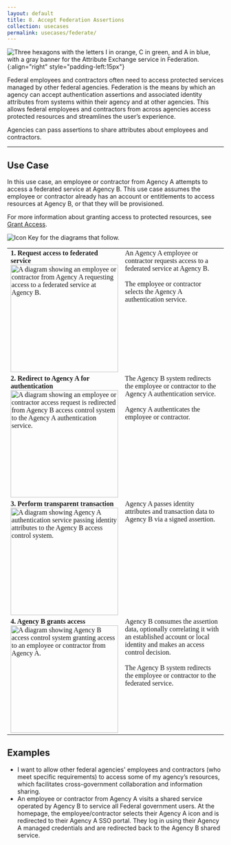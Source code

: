 ```yaml
---
layout: default
title: 8. Accept Federation Assertions
collection: usecases
permalink: usecases/federate/
---
```


![Three hexagons with the letters I in orange, C in green, and A in blue, with a gray banner for the Attribute Exchange service in Federation.]({{site.baseurl}}/img/usecases/Federation-AttributeExchange.png){:align="right" style="padding-left:15px"}

Federal employees and contractors often need to access protected services managed by other federal agencies. Federation is the means by which an agency can accept authentication assertions and associated identity attributes from systems within their agency and at other agencies. This allows federal employees and contractors from across agencies access protected resources and streamlines the user’s experience.
  
Agencies can pass assertions to share attributes about employees and contractors.

---

## Use Case

In this use case, an employee or contractor from Agency A attempts to access a federated service at Agency B. This use case assumes the employee or contractor already has an account or entitlements to access resources at Agency B, or that they will be provisioned.

For more information about granting access to protected resources, see [Grant Access](../7_grantaccess).

![Icon Key for the diagrams that follow.]({{site.baseurl}}/img/usecases/8-IconKey.png)


<style>

td {
  font-family: "Cambria", "Georgia", "Times New Roman", "Times", serif;
  vertical-align:top;
}

</style>

<table>
  <tr>
    <td style="width:250px;border:0px;"><strong>1. Request access to federated service</strong> <br> <img src="../../img/usecases/8-1.png" width="250" alt="A diagram showing an employee or contractor from Agency A requesting access to a federated service at Agency B."></td>
    <td style="border:0px;">An Agency A employee or contractor requests access to a federated service at Agency B.<br><br>The employee or contractor selects the Agency A authentication service.</td>
  </tr>
  <tr>
    <td style="width:250px;border:0px;"><strong>2. Redirect to Agency A for authentication</strong> <br> <img src="../../img/usecases/8-2.png" width="250" alt="A diagram showing an employee or contractor access request is redirected from Agency B access control system to the Agency A authentication service."></td>
    <td style="border:0px;">The Agency B system redirects the employee or contractor to the Agency A authentication service.<br><br>Agency A authenticates the employee or contractor.</td>
  </tr>
  <tr>
    <td style="width:250px;border:0px;"><strong>3. Perform transparent transaction</strong> <br> <img src="../../img/usecases/8-3.png" width="250" alt="A diagram showing Agency A authentication service passing identity attributes to the Agency B access control system."></td>
    <td style="border:0px;">Agency A passes identity attributes and transaction data to Agency B via a signed assertion.</td>
  </tr>
  <tr>
    <td style="width:250px;border:0px;"><strong>4. Agency B grants access</strong> <br> <img src="../../img/usecases/8-4.png" width="250" alt="A diagram showing Agency B access control system granting access to an employee or contractor from Agency A."></td>
    <td style="border:0px;"> Agency B consumes the assertion data, optionally correlating it with an established account or local identity and makes an access control decision.<br><br>The Agency B system redirects the employee or contractor to the federated service.</td>
  </tr>
</table>

## Examples

- I want to allow other federal agencies' employees and contractors (who meet specific requirements) to access some of my agency’s resources, which facilitates cross-government collaboration and information sharing.
- An employee or contractor from Agency A visits a shared service operated by Agency B to service all Federal government users. At the homepage, the employee/contractor selects their Agency A icon and is redirected to their Agency A SSO portal. They log in using their Agency A managed credentials and are redirected back to the Agency B shared service.
